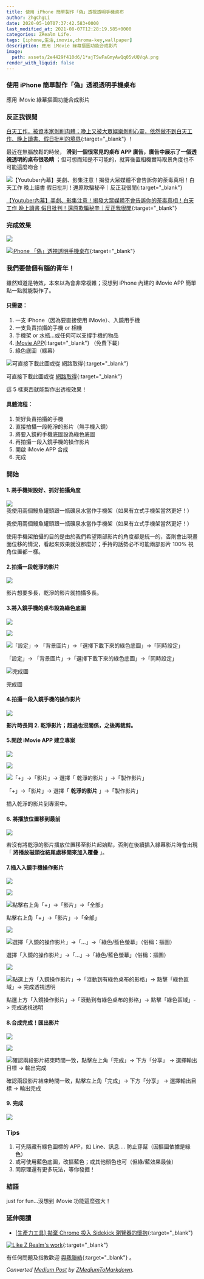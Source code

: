 ```yaml
---
title: 使用 iPhone 簡單製作「偽」透視透明手機桌布
author: ZhgChgLi
date: 2020-05-10T07:37:42.583+0000
last_modified_at: 2021-08-07T12:28:19.585+0000
categories: ZRealm Life.
tags: [iphone,生活,imovie,chroma-key,wallpaper]
description: 應用 iMovie 綠幕摳圖功能合成影片
image:
  path: assets/2e4429f410d6/1*ajTSwFaGmyAwQq05vUQVqA.png
render_with_liquid: false
---
```


### 使用 iPhone 簡單製作「偽」透視透明手機桌布

應用 iMovie 綠幕摳圖功能合成影片
### 反正我很閒

[白天工作，被資本家剝削肉體；晚上又被大眾娛樂剝削心靈，依然做不到白天工作、晚上讀書、假日批判的境界](https://www.youtube.com/watch?v=0_dVHQBx-4k){:target="_blank"} ！

最近在無腦放鬆的時候， **滑到一個很常見的桌布 APP 廣告，廣告中展示了一個透視透明的桌布很吸睛** ；但可想而知是不可能的，就算後置相機實時取景角度也不可能這麼吻合！


![[【Youtuber內幕】美劇、影集注意！揭發大眾媒體不會告訴你的荼毒真相！白天工作 晚上讀書 假日批判！還原欺騙秘辛｜反正我很閒](https://www.youtube.com/watch?v=0_dVHQBx-4k){:target="_blank"}](/assets/2e4429f410d6/1*ld3iXPtwH_pqTLADZcnSNg.png)

[【Youtuber內幕】美劇、影集注意！揭發大眾媒體不會告訴你的荼毒真相！白天工作 晚上讀書 假日批判！還原欺騙秘辛｜反正我很閒](https://www.youtube.com/watch?v=0_dVHQBx-4k){:target="_blank"}
### 完成效果


![](/assets/2e4429f410d6/1*ajTSwFaGmyAwQq05vUQVqA.png)



[![iPhone 「偽」透視透明手機桌布](/assets/2e4429f410d6/1cac_hqdefault.jpg "iPhone 「偽」透視透明手機桌布")](https://www.youtube.com/watch?v=J_uFAQEHxDM){:target="_blank"}

### 我們要做個有腦的青年！

雖然知道是特效，本來以為會非常複雜；沒想到 iPhone 內建的 iMovie APP 簡單點一點就能製作了。
#### **只需要：**
1. 一支 iPhone（因為要直接使用 iMovie）、入鏡用手機
2. 一支負責拍攝的手機 or 相機
3. 手機架 or 水瓶…或任何可以支撐手機的物品
4. [iMovie APP](https://apps.apple.com/tw/app/imovie/id377298193){:target="_blank"} （免費下載）
5. 綠色底圖（綠幕）



![可直接下載此圖或從 [網路取得](https://www.google.com/search?q=green+screen&tbm=isch&ved=2ahUKEwiWl7yC16jpAhXAx4sBHWVACioQ2-cCegQIABAA&oq=green+screen&gs_lcp=CgNpbWcQAzIECCMQJzIECCMQJzICCAAyAggAMgIIADICCAAyAggAMgIIADICCAAyAggAULXwGli18BpgxPQaaABwAHgAgAE4iAE4kgEBMZgBAKABAaoBC2d3cy13aXotaW1n&sclient=img&ei=u6C3XtbNBsCPr7wP5YCp0AI&bih=945&biw=1920){:target="_blank"}](/assets/2e4429f410d6/1*nsCFd5nwtAIYr0qc8QlzUg.jpeg)

可直接下載此圖或從 [網路取得](https://www.google.com/search?q=green+screen&tbm=isch&ved=2ahUKEwiWl7yC16jpAhXAx4sBHWVACioQ2-cCegQIABAA&oq=green+screen&gs_lcp=CgNpbWcQAzIECCMQJzIECCMQJzICCAAyAggAMgIIADICCAAyAggAMgIIADICCAAyAggAULXwGli18BpgxPQaaABwAHgAgAE4iAE4kgEBMZgBAKABAaoBC2d3cy13aXotaW1n&sclient=img&ei=u6C3XtbNBsCPr7wP5YCp0AI&bih=945&biw=1920){:target="_blank"}

這 5 樣東西就能製作出透視效果！
#### 具體流程：
1. 架好負責拍攝的手機
2. 直接拍攝一段乾淨的影片（無手機入鏡）
3. 將要入鏡的手機底圖設為綠色底圖
4. 再拍攝一段入鏡手機的操作影片
5. 開啟 iMovie APP 合成
6. 完成

### 開始
#### 1\. 將手機架設好、抓好拍攝角度


![我使用兩個鰻魚罐頭跟一瓶礦泉水當作手機架（如果有立式手機架當然更好！）](/assets/2e4429f410d6/1*-Y5H7G6VVPUUgTGaUB2f1A.jpeg)

我使用兩個鰻魚罐頭跟一瓶礦泉水當作手機架（如果有立式手機架當然更好！）

使用手機架拍攝的目的是由於我們希望兩部影片的角度都是統一的，否則會出現畫面位移的情況，看起來效果就沒那麼好；手持的話勢必不可能兩部影片 100% 視角位置都ㄧ樣。
#### 2\.拍攝一段乾淨的影片


![](/assets/2e4429f410d6/1*qvC6sNrznXmv9rHoWzPiUA.jpeg)


影片想要多長，乾淨的影片就拍攝多長。
#### 3\.將入鏡手機的桌布設為綠色底圖


![](/assets/2e4429f410d6/1*m_MEA1SudODPvYyogcd5Gw.png)



![](/assets/2e4429f410d6/1*-qVuOCQWlTpjkopYVV_SMg.png)



![「設定」\-&gt; 「背景圖片」\-&gt;「選擇下載下來的綠色底圖」\-&gt;「同時設定」](/assets/2e4429f410d6/1*qso6JJNOi2Ox_hMfLMAR6A.png)

「設定」\-&gt; 「背景圖片」\-&gt;「選擇下載下來的綠色底圖」\-&gt;「同時設定」


![完成圖](/assets/2e4429f410d6/1*NYjXaoCiscPDzYdIlyUPbA.png)

完成圖
#### 4\.拍攝一段入鏡手機的操作影片


![](/assets/2e4429f410d6/1*SOyY49HM3-kWmDCdjrznDQ.jpeg)


**影片時長同 2\. 乾淨影片；超過也沒關係，之後再裁剪。**
#### 5\.開啟 iMovie APP 建立專案


![](/assets/2e4429f410d6/1*s71QOS2Eici5nXtOohc1UQ.png)



![](/assets/2e4429f410d6/1*GGZFGI_ttJyAc4L1GghZBw.png)



![「\+」\-&gt;「影片」\-&gt; 選擇「 **乾淨的影片** 」\-&gt;「製作影片」](/assets/2e4429f410d6/1*Ju3cpubikU57M0fRadT_FA.jpeg)

「\+」\-&gt;「影片」\-&gt; 選擇「 **乾淨的影片** 」\-&gt;「製作影片」

插入乾淨的影片到專案中。
#### 6\. 將播放位置移到最前


![](/assets/2e4429f410d6/1*hCeZAoZggCU14s5rAmqv9Q.png)


若沒有將乾淨的影片播放位置移至影片起始點，否則在後續插入綠幕影片時會出現「 **將播放磁頭從結尾處移開來加入覆疊** 」。
#### 7\.插入入鏡手機操作影片


![](/assets/2e4429f410d6/1*hCeZAoZggCU14s5rAmqv9Q.png)



![](/assets/2e4429f410d6/1*QWv0KEjoOGT6ij1A9aSeFA.png)



![點擊右上角「\+」\-&gt;「影片」\-&gt;「全部」](/assets/2e4429f410d6/1*bV7cBJN5tQyez7h1UEo3GA.jpeg)

點擊右上角「\+」\-&gt;「影片」\-&gt;「全部」


![](/assets/2e4429f410d6/1*oQnGYEzWKHg4G7sYeiANVg.jpeg)



![選擇「入鏡的操作影片」\-&gt;「…」\-&gt;「綠色/藍色螢幕」（俗稱：摳圖）](/assets/2e4429f410d6/1*VQZKKIb0Y0XdaetEeRBPJA.jpeg)

選擇「入鏡的操作影片」\-&gt;「…」\-&gt;「綠色/藍色螢幕」（俗稱：摳圖）


![](/assets/2e4429f410d6/1*pzVjiHLmhPNVnuqGpx5yUg.jpeg)



![點選上方「入鏡操作影片」\-&gt;「滾動到有綠色桌布的影格」\-&gt; 點擊「綠色區域」\-&gt; 完成透視透明](/assets/2e4429f410d6/1*r2Y1PvoSM5IVrXGoekR1zA.png)

點選上方「入鏡操作影片」\-&gt;「滾動到有綠色桌布的影格」\-&gt; 點擊「綠色區域」\-&gt; 完成透視透明
#### 8\.合成完成！匯出影片


![](/assets/2e4429f410d6/1*DBOh8iEHmDrjQUdft2yyFQ.jpeg)



![](/assets/2e4429f410d6/1*y7fi8Q5R4oAf9DGmsc9v1Q.png)



![確認兩段影片結束時間一致，點擊左上角「完成」\-&gt; 下方「分享」 \-&gt; 選擇輸出目標 \-&gt; 輸出完成](/assets/2e4429f410d6/1*rlG8lMVKmPhUqBkrvzfglA.png)

確認兩段影片結束時間一致，點擊左上角「完成」\-&gt; 下方「分享」 \-&gt; 選擇輸出目標 \-&gt; 輸出完成
#### 9\. 完成


![](/assets/2e4429f410d6/1*syfCA0bTJvKuf7cKQxzOrQ.gif)

### Tips
1. 可先隱藏有綠色圖標的 APP，如 Line、訊息…\. 防止穿幫（因摳圖依據是綠色）
2. 或可使用藍色底圖，改摳藍色；或其他顏色也可（但綠/藍效果最佳）
3. 同原理還有更多玩法，等你發掘！

### 結語

just for fun…沒想到 iMovie 功能這麼強大！
### 延伸閱讀
- [[生產力工具\] 拋棄 Chrome 投入 Sidekick 瀏覽器的懷抱](https://medium.com/zrealm-life/%E7%94%9F%E7%94%A2%E5%8A%9B%E5%B7%A5%E5%85%B7-%E6%8B%8B%E6%A3%84-chrome-%E6%8A%95%E5%85%A5-sidekick-%E7%80%8F%E8%A6%BD%E5%99%A8%E7%9A%84%E6%87%B7%E6%8A%B1-118e924a1477){:target="_blank"}



[![Like Z Realm's work](https://button.like.co/images/og/likebutton.png "Like Z Realm's work")](https://button.like.co/zhgchgli){:target="_blank"}


有任何問題及指教歡迎 [與我聯絡](https://www.zhgchg.li/contact){:target="_blank"} 。



_Converted [Medium Post](https://medium.com/zrealm-life/%E4%BD%BF%E7%94%A8-iphone-%E7%B0%A1%E5%96%AE%E8%A3%BD%E4%BD%9C-%E5%81%BD-%E9%80%8F%E8%A6%96%E9%80%8F%E6%98%8E%E6%89%8B%E6%A9%9F%E6%A1%8C%E5%B8%83-2e4429f410d6) by [ZMediumToMarkdown](https://github.com/ZhgChgLi/ZMediumToMarkdown)._
